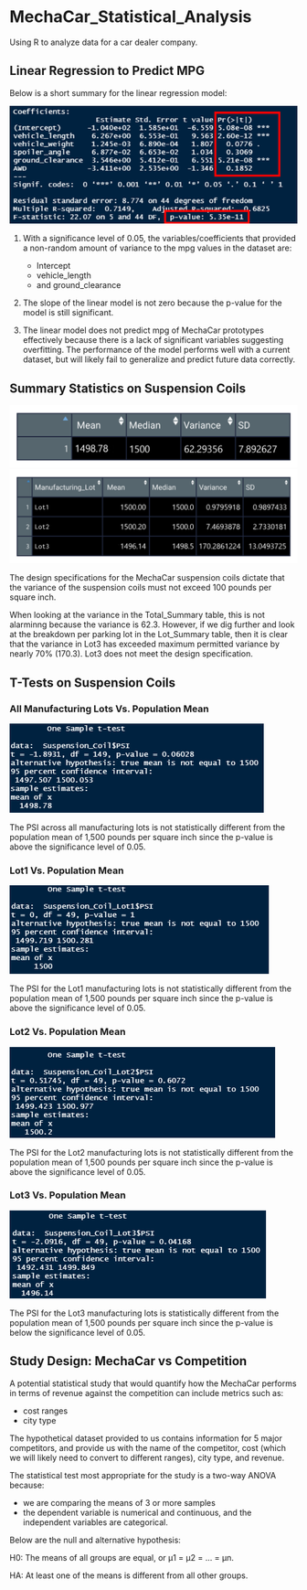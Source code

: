 # MechaCar_Statistical_Analysis
Using R to analyze data for a car dealer company.



## Linear Regression to Predict MPG

Below is a short summary for the linear regression model:

![image_name](https://github.com/Mugunthan24/MechaCar_Statistical_Analysis/blob/main/Images/Multi-Linear_Regression_Model.png)

1. With a significance level of 0.05, the variables/coefficients that provided a non-random amount of variance to the mpg values in the dataset are:
    - Intercept
    - vehicle_length
    - and ground_clearance

2. The slope of the linear model is not zero because the p-value for the model is still significant.

3. The linear model does not predict mpg of MechaCar prototypes effectively because there is a lack of significant variables suggesting overfitting. The performance of the model performs well with a current dataset, but will likely fail to generalize and predict future data correctly.



## Summary Statistics on Suspension Coils

![image_name](https://github.com/Mugunthan24/MechaCar_Statistical_Analysis/blob/main/Images/Total_Summary.png)
![image_name](https://github.com/Mugunthan24/MechaCar_Statistical_Analysis/blob/main/Images/Lot_Summary.png)

The design specifications for the MechaCar suspension coils dictate that the variance of the suspension coils must not exceed 100 pounds per square inch. 

When looking at the variance in the Total_Summary table, this is not alarminng because the variance is 62.3. However, if we dig further and look at the breakdown per parking lot in the Lot_Summary table, then it is clear that the variance in Lot3 has exceeded maximum permitted variance by nearly 70% (170.3). Lot3 does not meet the design specification.



## T-Tests on Suspension Coils

### All Manufacturing Lots Vs. Population Mean

![image_name](https://github.com/Mugunthan24/MechaCar_Statistical_Analysis/blob/main/Images/ManufacturingLots_vs_MeanPSI.png)

The PSI across all manufacturing lots is not statistically different from the population mean of 1,500 pounds per square inch since the p-value is above the significance level of 0.05.

### Lot1 Vs. Population Mean
![image_name](https://github.com/Mugunthan24/MechaCar_Statistical_Analysis/blob/main/Images/Lot1_vs_MeanPSI.png)

The PSI for the Lot1 manufacturing lots is not statistically different from the population mean of 1,500 pounds per square inch since the p-value is above the significance level of 0.05.

### Lot2 Vs. Population Mean
![image_name](https://github.com/Mugunthan24/MechaCar_Statistical_Analysis/blob/main/Images/Lot2_vs_MeanPSI.png)

The PSI for the Lot2 manufacturing lots is not statistically different from the population mean of 1,500 pounds per square inch since the p-value is above the significance level of 0.05.

### Lot3 Vs. Population Mean
![image_name](https://github.com/Mugunthan24/MechaCar_Statistical_Analysis/blob/main/Images/Lot3_vs_MeanPSI.png)

The PSI for the Lot3 manufacturing lots is statistically different from the population mean of 1,500 pounds per square inch since the p-value is below the significance level of 0.05.



## Study Design: MechaCar vs Competition

A potential statistical study that would quantify how the MechaCar performs in terms of revenue against the competition can include metrics such as:
- cost ranges
- city type

The hypothetical dataset provided to us contains information for 5 major competitors, and provide us with the name of the competitor, cost (which we will likely need to convert to different ranges), city type, and revenue.

The statistical test most appropriate for the study is a two-way ANOVA because:
- we are comparing the means of 3 or more samples
- the dependent variable is numerical and continuous, and the independent variables are categorical.

Below are the null and alternative hypothesis:

H0: The means of all groups are equal, or µ1 = µ2 = … = µn.

HA: At least one of the means is different from all other groups.

